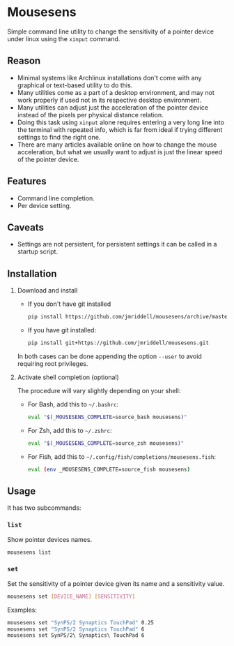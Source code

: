 # Mousesens

Simple command line utility to change the sensitivity of a pointer device under linux using the `xinput` command.

## Reason

* Minimal systems like Archlinux installations don't come with any graphical or text-based utility to do this.
* Many utilities come as a part of a desktop environment, and may not work properly if used not in its respective desktop environment.
* Many utilities can adjust just the acceleration of the pointer device instead of the pixels per physical distance relation.
* Doing this task using `xinput` alone requires entering a very long line into the terminal with repeated info, which is far from ideal if trying different settings to find the right one.
* There are many articles available online on how to change the mouse acceleration, but what we usually want to adjust is just the linear speed of the pointer device.

## Features

* Command line completion.
* Per device setting.

## Caveats

* Settings are not persistent, for persistent settings it can be called in a startup script.

## Installation

1. Download and install
    * If you don't have git installed
       ```bash
       pip install https://github.com/jmriddell/mousesens/archive/master.zip
       ```
    * If you have git installed:
       ```bash
       pip install git+https://github.com/jmriddell/mousesens.git
       ```
    In both cases can be done appending the option `--user` to avoid requiring root privileges.

2. Activate shell completion (optional)

    The procedure will vary slightly depending on your shell:

    * For Bash, add this to `~/.bashrc`:
        ```bash
        eval "$(_MOUSESENS_COMPLETE=source_bash mousesens)"
        ```
    * For Zsh, add this to `~/.zshrc`:
        ```bash
        eval "$(_MOUSESENS_COMPLETE=source_zsh mousesens)"
        ```
    * For Fish, add this to `~/.config/fish/completions/mousesens.fish`:
        ```bash
        eval (env _MOUSESENS_COMPLETE=source_fish mousesens)
        ```


## Usage

It has two subcommands:

### `list`

Show pointer devices names.

```bash
mousesens list
```


### `set`

Set the sensitivity of a pointer device given its name and a sensitivity value.

```bash
mousesens set [DEVICE_NAME] [SENSITIVITY]
```

Examples:
```bash
mousesens set "SynPS/2 Synaptics TouchPad" 0.25
mousesens set "SynPS/2 Synaptics TouchPad" 6
mousesens set SynPS/2\ Synaptics\ TouchPad 6
```
